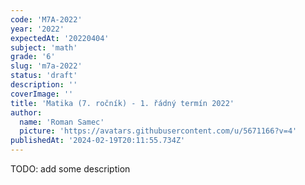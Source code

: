 ```yaml
---
code: 'M7A-2022'
year: '2022'
expectedAt: '20220404'
subject: 'math'
grade: '6'
slug: 'm7a-2022'
status: 'draft'
description: ''
coverImage: ''
title: 'Matika (7. ročník) - 1. řádný termín 2022'
author:
  name: 'Roman Samec'
  picture: 'https://avatars.githubusercontent.com/u/5671166?v=4'
publishedAt: '2024-02-19T20:11:55.734Z'
---
```


TODO: add some description